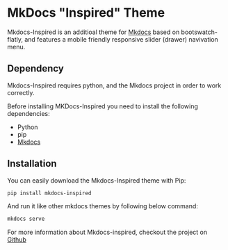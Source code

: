 # MkDocs "Inspired" Theme

Mkdocs-Inspired is an additioal theme for [Mkdocs](http://mkdocs.org) based on bootswatch-flatly,
and features a mobile friendly responsive slider (drawer) navivation menu.

## Dependency
Mkdocs-Inspired requires python, and the Mkdocs project in order to work correctly.

Before installing MKDocs-Inspired you need to install the following dependencies:

* Python
* pip
* [Mkdocs](http://mkdocs.org)

## Installation
You can easily download the Mkdocs-Inspired theme with Pip:

```bash
pip install mkdocs-inspired
```

And run it like other mkdocs themes by following below command:

```bash
mkdocs serve
```

For more information about Mkdocs-inspired, checkout the project on [Github](https://github.com/rnason/mkdocs-inspired.git)
